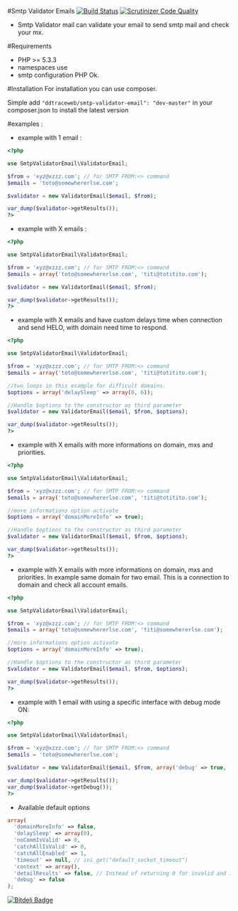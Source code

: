 #Smtp Validator Emails
[![Build Status](https://travis-ci.org/rubenCodeforges/smtp-validator-email.svg)](https://travis-ci.org/rubenCodeforges/smtp-validator-email)
[![Scrutinizer Code Quality](https://scrutinizer-ci.com/g/rubenCodeforges/smtp-validator-email/badges/quality-score.png?b=master)](https://scrutinizer-ci.com/g/rubenCodeforges/smtp-validator-email/?branch=master)
* Smtp Validator mail can validate your email to send smtp mail and check your mx.

#Requirements

* PHP >= 5.3.3
* namespaces use
* smtp configuration PHP Ok.

#Installation
For installation you can use composer.

Simple add `"ddtraceweb/smtp-validator-email": "dev-master"` 
in your composer.json to install the latest version

#examples :

* example with 1 email :


```php
<?php

use SmtpValidatorEmail\ValidatorEmail;

$from = 'xyz@xzzz.com'; // for SMTP FROM:<> command
$emails = 'toto@somewhererlse.com';

$validator = new ValidatorEmail($email, $from);

var_dump($validator->getResults());
?>
```

* example with X emails :

```php
<?php

use SmtpValidatorEmail\ValidatorEmail;

$from = 'xyz@xzzz.com'; // for SMTP FROM:<> command
$emails = array('toto@somewhererlse.com', 'titi@totitito.com');

$validator = new ValidatorEmail($email, $from);

var_dump($validator->getResults());
?>
```

* example with X emails and have custom delays time when connection and send HELO, with domain need time to respond.

```php
<?php

use SmtpValidatorEmail\ValidatorEmail;

$from = 'xyz@xzzz.com'; // for SMTP FROM:<> command
$emails = array('toto@somewhererlse.com', 'titi@totitito.com');

//two loops in this example for difficult domains.
$options = array('delaySleep' => array(0, 6));

//Handle $options to the constructor as third parameter
$validator = new ValidatorEmail($email, $from, $options);

var_dump($validator->getResults());
?>
```

* example with X emails with more informations on domain, mxs and priorities.

```php
<?php

use SmtpValidatorEmail\ValidatorEmail;

$from = 'xyz@xzzz.com'; // for SMTP FROM:<> command
$emails = array('toto@somewhererlse.com', 'titi@totitito.com');

//more informations option activate
$options = array('domainMoreInfo' => true);

//Handle $options to the constructor as third parameter
$validator = new ValidatorEmail($email, $from, $options);

var_dump($validator->getResults());
?>
```

* example with X emails with more informations on domain, mxs and priorities. In example same domain for two email. This is a connection to domain and check all account emails.

```php
<?php

use SmtpValidatorEmail\ValidatorEmail;

$from = 'xyz@xzzz.com'; // for SMTP FROM:<> command
$emails = array('toto@somewhererlse.com', 'titi@somewhererlse.com');

//more informations option activate
$options = array('domainMoreInfo' => true);

//Handle $options to the constructor as third parameter
$validator = new ValidatorEmail($email, $from, $options);

var_dump($validator->getResults());
?>
```

* example with 1 email with using a specific interface with debug mode ON:


```php
<?php

use SmtpValidatorEmail\ValidatorEmail;

$from = 'xyz@xzzz.com'; // for SMTP FROM:<> command
$emails = 'toto@somewhererlse.com';

$validator = new ValidatorEmail($email, $from, array('debug' => true, 'context' => 'socket' => array('bindto' => '0.0.0.0')));

var_dump($validator->getResults());
var_dump($validator->getDebug());
?>
```

* Available default options

```php
array(
  'domainMoreInfo' => false,
  'delaySleep' => array(0),
  'noCommIsValid' => 0,
  'catchAllIsValid' => 0,
  'catchAllEnabled' => 1,
  'timeout' => null, // ini_get("default_socket_timeout")
  'context' => array(),
  'detailResults' => false, // Instead of returning 0 for invalid and 1 for valid, it will return an array. array('result' => $isValid /* 0 or 1 */, 'info' => "<SMTP response like: 250 2.1.5 Ok>")
  'debug' => false
);
```

[![Bitdeli Badge](https://d2weczhvl823v0.cloudfront.net/ddtraceweb/smtp-validator-email/trend.png)](https://bitdeli.com/free "Bitdeli Badge")

